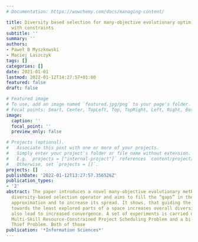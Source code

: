 ```yaml
---
# Documentation: https://wowchemy.com/docs/managing-content/

title: Diversity based selection for many-objective evolutionary optimisation problems
  with constraints
subtitle: ''
summary: ''
authors:
- Paweł B Myszkowski
- Maciej Laszczyk
tags: []
categories: []
date: 2021-01-01
lastmod: 2022-01-12T14:27:57+01:00
featured: false
draft: false

# Featured image
# To use, add an image named `featured.jpg/png` to your page's folder.
# Focal points: Smart, Center, TopLeft, Top, TopRight, Left, Right, BottomLeft, Bottom, BottomRight.
image:
  caption: ''
  focal_point: ''
  preview_only: false

# Projects (optional).
#   Associate this post with one or more of your projects.
#   Simply enter your project's folder or file name without extension.
#   E.g. `projects = ["internal-project"]` references `content/project/deep-learning/index.md`.
#   Otherwise, set `projects = []`.
projects: []
publishDate: '2022-01-12T13:27:57.356526Z'
publication_types:
- '2'
abstract: The paper introduces a novel many-objective evolutionary method, with a
  diversity-based selection operator and aims to fill the “gaps” in the Pareto Front
  approximation and to increase its spread. It shows, that guiding the evolution process
  towards the least explored parts of a space increases overall diversity, but can
  also lead to increased convergence. A set of experiments is carried out on a many-objective
  Multi-Skill Resource-Constrained Project Scheduling Problem and a bi-objective Travelling
  Thief Problem. Both of those
publication: '*Information Sciences*'
---
```

